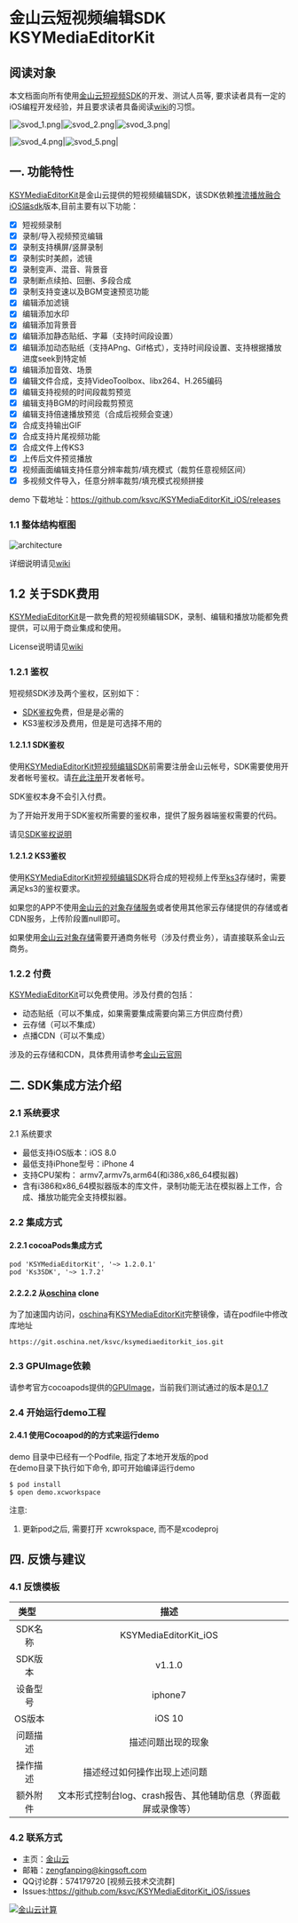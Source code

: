 # 金山云短视频编辑SDK KSYMediaEditorKit

## 阅读对象
本文档面向所有使用[金山云短视频SDK][KSYMediaEditorKit]的开发、测试人员等, 要求读者具有一定的iOS编程开发经验，并且要求读者具备阅读[wiki][wiki]的习惯。

|![svod_1.png](https://raw.githubusercontent.com/wiki/ksvc/KSYMediaEditorKit_iOS/images/svod_1.png)|![svod_2.png](https://raw.githubusercontent.com/wiki/ksvc/KSYMediaEditorKit_iOS/images/svod_2.png)|![svod_3.png](https://raw.githubusercontent.com/wiki/ksvc/KSYMediaEditorKit_iOS/images/svod_3.png)|

|![svod_4.png](https://raw.githubusercontent.com/wiki/ksvc/KSYMediaEditorKit_iOS/images/svod_4.png)|![svod_5.png](https://raw.githubusercontent.com/wiki/ksvc/KSYMediaEditorKit_iOS/images/svod_5.png)|



## 一. 功能特性
[KSYMediaEditorKit][KSYMediaEditorKit]是金山云提供的短视频编辑SDK，该SDK依赖[推流播放融合iOS端sdk][libksygpulive]版本,目前主要有以下功能：

* [x] 短视频录制
* [x] 录制/导入视频预览编辑
* [x] 录制支持横屏/竖屏录制
* [x] 录制实时美颜，滤镜
* [x] 录制变声、混音、背景音
* [x] 录制断点续拍、回删、多段合成
* [x] 录制支持变速以及BGM变速预览功能
* [x] 编辑添加滤镜
* [x] 编辑添加水印
* [x] 编辑添加背景音
* [x] 编辑添加静态贴纸、字幕（支持时间段设置）
* [x] 编辑添加动态贴纸（支持APng、Gif格式），支持时间段设置、支持根据播放进度seek到特定帧
* [x] 编辑添加音效、场景
* [x] 编辑文件合成，支持VideoToolbox、libx264、H.265编码
* [x] 编辑支持视频的时间段裁剪预览
* [x] 编辑支持BGM的时间段裁剪预览
* [x] 编辑支持倍速播放预览（合成后视频会变速）
* [x] 合成支持输出GIF
* [x] 合成支持片尾视频功能
* [x] 合成文件上传KS3
* [x] 上传后文件预览播放 
* [x] 视频画面编辑支持任意分辨率裁剪/填充模式（裁剪任意视频区间）
* [x] 多视频文件导入，任意分辨率裁剪/填充模式视频拼接

demo 下载地址：https://github.com/ksvc/KSYMediaEditorKit_iOS/releases

### 1.1 整体结构框图

![architecture](https://raw.githubusercontent.com/wiki/ksvc/KSYMediaEditorKit_iOS/images/shortVideo.png)
 
详细说明请见[wiki][wiki]

## 1.2 关于SDK费用
[KSYMediaEditorKit][KSYMediaEditorKit]是一款免费的短视频编辑SDK，录制、编辑和播放功能都免费提供，可以用于商业集成和使用。

License说明请见[wiki][license]

### 1.2.1 鉴权
短视频SDK涉及两个鉴权，区别如下：
* [SDK鉴权][SDKAuth]免费，但是是必需的
* KS3鉴权涉及费用，但是是可选择不用的

#### 1.2.1.1 SDK鉴权
使用[KSYMediaEditorKit短视频编辑SDK][KSYMediaEditorKit]前需要注册金山云帐号，SDK需要使用开发者帐号鉴权。请[在此注册][ksyun]开发者帐号。

SDK鉴权本身不会引入付费。

为了开始开发用于SDK鉴权所需要的鉴权串，提供了服务器端鉴权需要的代码。

请见[SDK鉴权说明][SDKAuth]

#### 1.2.1.2 KS3鉴权
使用[KSYMediaEditorKit短视频编辑SDK][KSYMediaEditorKit]将合成的短视频上传至[ks3][ks3]存储时，需要满足ks3的鉴权要求。

如果您的APP不使用[金山云的对象存储服务][ks3]或者使用其他家云存储提供的存储或者CDN服务，上传阶段置null即可。

如果使用[金山云对象存储][ks3]需要开通商务帐号（涉及付费业务），请直接联系金山云商务。

### 1.2.2 付费
[KSYMediaEditorKit][KSYMediaEditorKit]可以免费使用。涉及付费的包括：
* 动态贴纸（可以不集成，如果需要集成需要向第三方供应商付费）
* 云存储（可以不集成）
* 点播CDN（可以不集成）

涉及的云存储和CDN，具体费用请参考[金山云官网][ksyun]

## 二. SDK集成方法介绍   
### 2.1 系统要求 
2.1 系统要求    
* 最低支持iOS版本：iOS 8.0
* 最低支持iPhone型号：iPhone 4
* 支持CPU架构： armv7,armv7s,arm64(和i386,x86_64模拟器)
* 含有i386和x86_64模拟器版本的库文件，录制功能无法在模拟器上工作，合成、播放功能完全支持模拟器。

### 2.2 集成方式
#### 2.2.1 cocoaPods集成方式
``` objc
pod 'KSYMediaEditorKit', '~> 1.2.0.1'
pod 'Ks3SDK', '~> 1.7.2'
```

#### 2.2.2.2 从[oschina](http://git.oschina.net/ksvc/ksymediaeditorkit_ios) clone
为了加速国内访问，[oschina](http://git.oschina.net/ksvc/ksymediaeditorkit_ios)有[KSYMediaEditorKit][KSYMediaEditorKit]完整镜像，请在podfile中修改库地址
```
https://git.oschina.net/ksvc/ksymediaeditorkit_ios.git
```

### 2.3 GPUImage依赖

请参考官方cocoapods提供的[GPUImage][GPUImage]，当前我们测试通过的版本是[0.1.7][GPUImage]

### 2.4 开始运行demo工程
#### 2.4.1 使用Cocoapod的的方式来运行demo 
demo 目录中已经有一个Podfile, 指定了本地开发版的pod    
在demo目录下执行如下命令, 即可开始编译运行demo  
```
$ pod install
$ open demo.xcworkspace
```

注意:
1. 更新pod之后, 需要打开 xcwrokspace, 而不是xcodeproj


## 四. 反馈与建议
### 4.1 反馈模板  

| 类型    | 描述|
| :---: | :---:| 
|SDK名称|KSYMediaEditorKit_iOS|
|SDK版本| v1.1.0|
|设备型号| iphone7  |
|OS版本| iOS 10 |
|问题描述| 描述问题出现的现象  |
|操作描述| 描述经过如何操作出现上述问题                     |
|额外附件| 文本形式控制台log、crash报告、其他辅助信息（界面截屏或录像等） |

### 4.2 联系方式
* 主页：[金山云](http://www.ksyun.com/)
* 邮箱：<zengfanping@kingsoft.com>
* QQ讨论群：574179720 [视频云技术交流群] 
* Issues:<https://github.com/ksvc/KSYMediaEditorKit_iOS/issues>

<a href="http://www.ksyun.com/"><img src="https://raw.githubusercontent.com/wiki/ksvc/KSYLive_Android/images/logo.png" border="0" alt="金山云计算" /></a>


[ksyun]:https://v.ksyun.com
[license]:https://github.com/ksvc/KSYMediaEditorKit_iOS/wiki/license
[wiki]:https://github.com/ksvc/KSYMediaEditorKit_iOS/wiki
[KSYMediaEditorKit]:https://github.com/ksvc/KSYMediaEditorKit_iOS
[GPUImage]:https://github.com/BradLarson/GPUImage/releases/tag/0.1.7
[libksygpulive]:https://github.com/ksvc/KSYLive_iOS
[ks3]:https://www.ksyun.com/proservice/storage_service
[SDKAuth]:https://github.com/ksvc/KSYMediaEditorKit_iOS/wiki/SDKAuth

